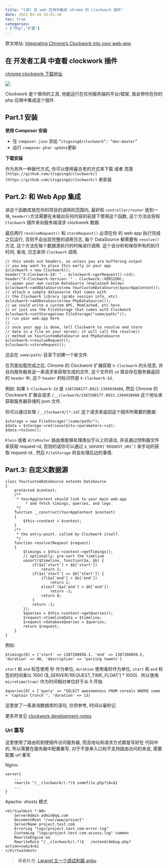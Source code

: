 ```yaml
---
title: "[译] 在 web 应用中集成 chrome 的 clockwork 插件"
date: 2022-04-20 19:01:10
toc: true
categories:
- ["Php","扩展"]
---
```


原文地址: [Integrating Chrome’s Clockwork into your web-app](http://hotcashew.com/2013/12/integrating-chromes-clockwork-custom-web-app/)




## 在 开发者工具 中查看 clockwork 插件
[chrome clockwork 下载地址](https://chrome.google.com/webstore/detail/clockwork/dmggabnehkmmfmdffgajcflpdjlnoemp)

![](https://file.wulicode.com/note/2021/11-11/15-54-51705.png#)

Clockwork 是个很帅的工具, 他能运行在任何服务端的平台/框架, 我会带你在你的 php 应用中集成这个插件.

## Part.1 安装
**使用 Composer 安装**

- 在 `composer.json` 添加 `“itsgoingd/clockwork”: “dev-master”`
- 运行 `composer.phar update`更新

**下载安装**

作为另外一种替代方式, 你可以使用最古老的方式来下载 或者 克隆 `[https://github.com/itsgoingd/clockwork/](https://github.com/itsgoingd/clockwork/)` 来安装

## Part.2: 和 Web App 集成
讲这个函数库放在你的项目的调用的范围内, 最好和 `controller/router` 放到一块, `header()`方法需要在未输出任何内容的前提下使用这个函数, 这个方法会告知 `Clockwork` 插件来向服务端请求 clockwork 数据.

最后两行 `resolveRequest()` 和 `storeRequest()` 必须在你 的 web app 执行完成之后运行, 否则不会出现完整的调用日志, 每个 DataSource 都需要有 `resolve()` 方法, 这个方法在每个数据源执行的时候进行调用. 这个会分析和保存所有的执行时间, 查询, 日志来供 `Clockwork` 调用.
```
// this sends out headers, so unless you are buffering output
// you may want to place this early in your app
$clockwork = new Clockwork();
header("X-Clockwork-Id: " . $clockwork->getRequest()->id);
header("X-Clockwork-Version: " . Clockwork::VERSION);
// spawn your own custom DataSource (explained below)
$clockwork->addDataSource(new YourCustomDataSource($yourAppContext));
// attach a sample datasource that comes with
// the Clockwork library (grabs session info, etc)
$clockwork->addDataSource(new PhpDataSource());
// we could write a custom APC, MemCached, etc here
// or just use the FileStorage that comes with Clockwork
$clockwork->setStorage(new FileStorage("some/path/"));
// run your web-app here
// ...
// once your app is done, tell Clockwork to resolve and store
// data in a file on your server; it will call the resolve()
// method on YourCustomDataSource and PhpDataSource
$clockwork->resolveRequest();
$clockwork->storeRequest();
```
这会在 `some/path/` 目录下创建一个新文件.

在页面加载完成之后, Chrome 的  Clockwork 扩展获取 `X-Clockwork` 的头信息, 并且向服务器发送一条请求来获取生成的文件, 这个文件的 `id` 值会存在服务器返回的 `header` 中, 这个 `header` 的标识符是 `X-Clockwork-Id`.

例如: 如果 `X-Clockwork-Id` 是 `1387208177.8923.1394938488`, 然后 Chrome 的 Clockwork 扩展会请求 `/__clockwork/1387208177.8923.1394938488` 这个地址来获取服务器存储的 json 文件.

你可以通过处理 `/__clockwork/[*:id]` 这个请求来返回这个插件所需要的数据.
```
$storage = new FileStorage("/some/path/");
$data = $storage->retrieve($ctx->parameters->id);
$data->toJson();
```
`Klein` 或者 `AltoRouter` 路由类能够处理类似于以上的语法, 并且通过控制器文件来获取 request-id, 否则的话你可以通过 `$_SERVER[‘REQUEST_URI’]` 来手动的获取 request-id , 然后 `FileStorage` 将会处理后边的事情.

## Part.3: 自定义数据源
```
class YourCustomDataSource extends DataSource
{
	protected $context;
	/**
	 * YourAppContext should link to your main web-app
         * and fetch timings, queries, and logs
	 */
	function __construct(YourAppContext $context)
	{
		$this->context = $context;
	}
	/**
	 * the entry-point. called by Clockwork itself.
	 */
	function resolve(Request $request)
	{
		$timings = $this->context->getTimings();
		// optionally: pre-sort the timeline
		uasort($timeline, function($a, $b) {
			if($a['start'] > $b['start'])
				return 1;
			if($a['start'] == $b['start']) {
				if($a['end'] > $b['end'])
					return 1;
				elseif ($a['end'] < $b['end'])
					return -1;
				return 0;
			}
			return -1;
		});
		$queries = $this->context->getQueries();
		$request->timelineData = $timeline;
		$request->databaseQueries = $queries;
		return $request;
	}
}
```
例如:
```
$timings[0] = ['start' => 1387208058.1, 'end' => 1387208058.5, 'duration' => 40, 'description' => 'parsing tweets']
```
`start` 和 `end` 标签使用 秒 作为单位, `duration` 使用毫秒作为单位,  `start` 和 `end` 标签的时间乘以 1000 ($_SERVER[‘REQUEST_TIME_FLOAT’] * 1000) . 所以使用 `microtime(true)` 作为时间相对单位好于从 0 开始
```
$queries[0] = ['query' => "SELECT awesomeness FROM cereals WHERE name = `Captain Crunch`", 'duration' => 13]
```
这里放了一条查询数据库的语句, 仅供参考, 时间以毫秒记.

更多开发见 [clockwork development-notes](https://github.com/itsgoingd/clockwork/wiki/Development-notes)

### Url 重写
这里使用了路由机制使插件访问服务器, 而且地址和请求方式都是写好在 代码中的, 所以需要在服务器中配置重写, 对于不是单入口和不支持路由访问的来说, 需要配置 url 重写

Nginx:
```
server{
    ...
    rewrite ^/__clockwork/(.*)$ somefile.php?id=$1
    ...
}
```
Apache: vhosts 模式
```
<VirtualHost *:80>
    ServerAdmin admin@qq.com
    DocumentRoot "/var/www/project"
    ServerName project.test.com
    ErrorLog "logs/project.test.com-error.log"
    CustomLog "logs/project.test.com-access.log" common
    RewriteEngine on
    RewriteRule ^/__clockwork/(.*)$   /extend/debug.php?action=cw&id=$1
</VirtualHost>
```
> 译者补充: [Laravel 又一个调试利器 anbu](https://phphub.org/topics/66)

